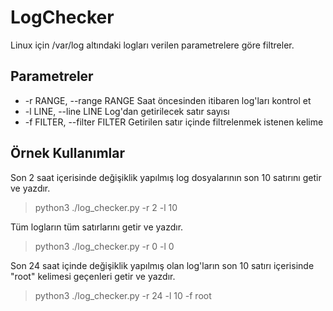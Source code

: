 # LogChecker
Linux için /var/log altındaki logları verilen parametrelere göre filtreler.

  ## Parametreler
 * -r RANGE, --range RANGE Saat öncesinden itibaren log'ları kontrol et
 * -l LINE, --line LINE  Log'dan getirilecek satır sayısı
 * -f FILTER, --filter FILTER  Getirilen satır içinde filtrelenmek istenen kelime

## Örnek Kullanımlar

Son 2 saat içerisinde değişiklik yapılmış log dosyalarının son 10 satırını getir ve yazdır.

> python3 ./log_checker.py -r 2 -l 10 

Tüm logların tüm satırlarını getir ve yazdır.

> python3 ./log_checker.py -r 0 -l 0

Son 24 saat içinde değişiklik yapılmış olan log'ların son 10 satırı içerisinde "root" kelimesi geçenleri getir ve yazdır.

> python3 ./log_checker.py -r 24 -l 10 -f root 


